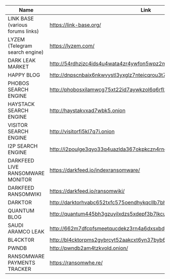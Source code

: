 |Name|Link|
| ------ | ------ |
|LINK BASE (various forums links)|https://link-base.org/|
|LYZEM (Telegram search engine)|https://lyzem.com/|
|DARK LEAK MARKET|http://54rdhzjzc4ids4u4wata4zr4ywfon5wpz2ml4q3avelgadpvmdal2vqd.onion/|
|HAPPY BLOG|http://dnpscnbaix6nkwvystl3yxglz7nteicqrou3t75tpcc5532cztc46qyd.onion/|
|PHOBOS SEARCH ENGINE|http://phobosxilamwcg75xt22id7aywkzol6q6rfl2flipcqoc4e4ahima5id.onion|
|HAYSTACK SEARCH ENGINE|http://haystakvxad7wbk5.onion|
|VISITOR SEARCH ENGINE|http://visitorfi5kl7q7i.onion|
|I2P SEARCH ENGINE|http://i2poulge3qyo33q4uazlda367okpkczn4rno2vjfetawoghciae6ygad.onion/|
|DARKFEED LIVE RANSOMWARE MONITOR|https://darkfeed.io/indexransomware/|
|DARKFEED RANSOMWIKI|https://darkfeed.io/ransomwiki/|
|DARKTOR|http://darktorhvabc652txfc575oendhykqcllb7bh7jhhsjduocdlyzdbmqd.onion/|
|QUANTUM BLOG|http://quantum445bh3gzuyilxdzs5xdepf3b7lkcupswvkryf3n7hgzpxebid.onion|
|SAUDI ARAMCO LEAK|http://662m7dfcpfsmeetqucdekz3rn4a6dxsxbdjwd6iz3rwnogjsj7i3hxad.onion/|
|BL4CKT0R|http://bl4cktorpms2gybrcyt52aakcxt6yn37byb65uama5cimhifcscnqkid.onion/|
|PWNDB|http://pwndb2am4tzkvold.onion/|
|RANSOMWARE PAYMENTS TRACKER| https://ransomwhe.re/|||
